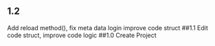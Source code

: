 ## 1.2
Add reload method(), fix meta data login
improve code struct
##1.1
Edit code struct, improve code logic
##1.0
Create Project
